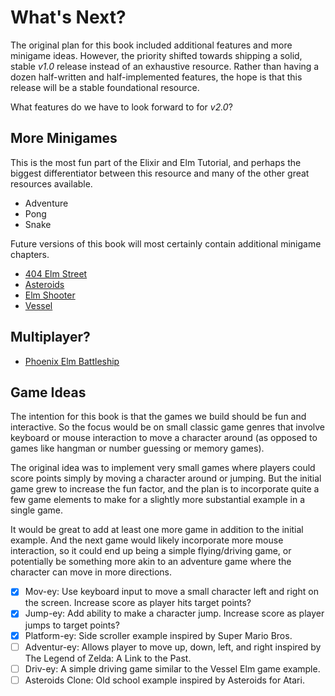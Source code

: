 # What's Next?

The original plan for this book included additional features and more minigame
ideas. However, the priority shifted towards shipping a solid, stable _v1.0_
release instead of an exhaustive resource. Rather than having a dozen
half-written and half-implemented features, the hope is that this release will
be a stable foundational resource.

What features do we have to look forward to for _v2.0_?

## More Minigames

This is the most fun part of the Elixir and Elm Tutorial, and perhaps the
biggest differentiator between this resource and many of the other great
resources available.

- Adventure
- Pong
- Snake

Future versions of this book will most certainly contain additional minigame
chapters. 

- [404 Elm Street](https://github.com/zalando/elm-street-404)
- [Asteroids](https://github.com/justinmimbs/asteroids)
- [Elm Shooter](https://github.com/sporto/elm-shooter)
- [Vessel](https://github.com/slawrence/vessel)

## Multiplayer?

- [Phoenix Elm Battleship](https://github.com/bigardone/phoenix-elm-battleship)

## Game Ideas

The intention for this book is that the games we build should be fun and
interactive. So the focus would be on small classic game genres that involve
keyboard or mouse interaction to move a character around (as opposed to games
like hangman or number guessing or memory games).

The original idea was to implement very small games where players could score
points simply by moving a character around or jumping. But the initial game
grew to increase the fun factor, and the plan is to incorporate quite a few
game elements to make for a slightly more substantial example in a single game.

It would be great to add at least one more game in addition to the initial
example. And the next game would likely incorporate more mouse interaction, so
it could end up being a simple flying/driving game, or potentially be something
more akin to an adventure game where the character can move in more directions.

- [x] Mov-ey: Use keyboard input to move a small character left and right on the
  screen. Increase score as player hits target points?
- [x] Jump-ey: Add ability to make a character jump. Increase score as player jumps
  to target points?
- [x] Platform-ey: Side scroller example inspired by Super Mario Bros.
- [ ] Adventur-ey: Allows player to move up, down, left, and right inspired by The
  Legend of Zelda: A Link to the Past.
- [ ] Driv-ey: A simple driving game similar to the Vessel Elm game example.
- [ ] Asteroids Clone: Old school example inspired by Asteroids for Atari.
